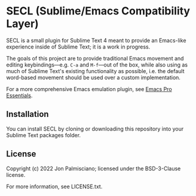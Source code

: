 # SECL (Sublime/Emacs Compatibility Layer)

SECL is a small plugin for Sublime Text 4 meant to provide an Emacs-like
experience inside of Sublime Text; it is a work in progress. 

The goals of this project are to provide traditional Emacs movement and editing
keybindings&mdash;e.g. `C-a` and `M-f`&mdash;out of the box, while also using
as much of Sublime Text's existing functionality as possible, i.e. the
default word-based movement should be used over a custom implementation.

For a more comprehensive Emacs emulation plugin, see [Emacs Pro Essentials](https://github.com/sublime-emacs/sublemacspro).

## Installation

You can install SECL by cloning or downloading this repository into your
Sublime Text packages folder.

## License

Copyright (c) 2022 Jon Palmisciano; licensed under the BSD-3-Clause license.

For more information, see LICENSE.txt.

